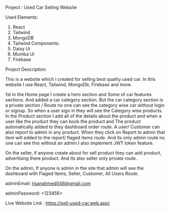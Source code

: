 Project : Used Car Selling Website

Used Elements: 
1. React
2. Tailwind 
3. MongoDB
4. Tailwind Components:
1. Daisy Ui
2. Mumba Ui
5. Firebase

Project Description: 

This is a website which i created for selling best quality used car. In this website I use React, Tailwind, MongoDb, Firebase and more. 

1st in the Home page I create a hero section and Some of car features sections. And added a car category section. But the car category section is a private section / Route no one can see the category wise car without login or signup. So when a user sign in they will see the Category wise products.  In the Product section I add all of the details about the product and when a user like the product they can book the product and The product automatically added to they dashboard order route. A user/ Customer can also report to admin in any product. When they click on Report to admin that item will added to the report/ flaged items route. And its only admin route no one can see this without an admin.I also implement JWT token feature.

On the seller, if anyone create about for sell product they can add product, advertising there product. And its also seller only private route.


On the admin,  If anyone is admin in the site that admin will see the dashboard with Flaged Items, Seller, Customer,  All Users Route.


adminEmail: <risanahmed048@gmail.com>

adminPassword: <123456>

Live Website Link : https://sell-used-car.web.app/


